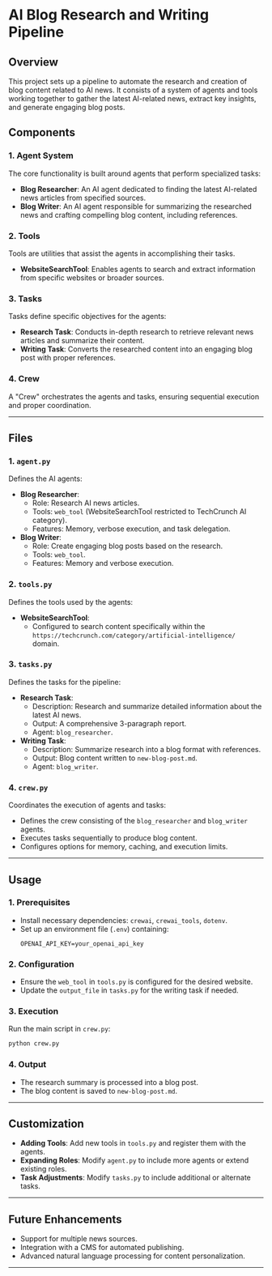 # AI Blog Research and Writing Pipeline

## Overview
This project sets up a pipeline to automate the research and creation of blog content related to AI news. It consists of a system of agents and tools working together to gather the latest AI-related news, extract key insights, and generate engaging blog posts.

## Components
### 1. **Agent System**
The core functionality is built around agents that perform specialized tasks:
- **Blog Researcher**: An AI agent dedicated to finding the latest AI-related news articles from specified sources.
- **Blog Writer**: An AI agent responsible for summarizing the researched news and crafting compelling blog content, including references.

### 2. **Tools**
Tools are utilities that assist the agents in accomplishing their tasks. 
- **WebsiteSearchTool**: Enables agents to search and extract information from specific websites or broader sources.

### 3. **Tasks**
Tasks define specific objectives for the agents:
- **Research Task**: Conducts in-depth research to retrieve relevant news articles and summarize their content.
- **Writing Task**: Converts the researched content into an engaging blog post with proper references.

### 4. **Crew**
A "Crew" orchestrates the agents and tasks, ensuring sequential execution and proper coordination.

---

## Files

### 1. `agent.py`
Defines the AI agents:
- **Blog Researcher**:
  - Role: Research AI news articles.
  - Tools: `web_tool` (WebsiteSearchTool restricted to TechCrunch AI category).
  - Features: Memory, verbose execution, and task delegation.
- **Blog Writer**:
  - Role: Create engaging blog posts based on the research.
  - Tools: `web_tool`.
  - Features: Memory and verbose execution.

### 2. `tools.py`
Defines the tools used by the agents:
- **WebsiteSearchTool**:
  - Configured to search content specifically within the `https://techcrunch.com/category/artificial-intelligence/` domain.

### 3. `tasks.py`
Defines the tasks for the pipeline:
- **Research Task**:
  - Description: Research and summarize detailed information about the latest AI news.
  - Output: A comprehensive 3-paragraph report.
  - Agent: `blog_researcher`.
- **Writing Task**:
  - Description: Summarize research into a blog format with references.
  - Output: Blog content written to `new-blog-post.md`.
  - Agent: `blog_writer`.

### 4. `crew.py`
Coordinates the execution of agents and tasks:
- Defines the crew consisting of the `blog_researcher` and `blog_writer` agents.
- Executes tasks sequentially to produce blog content.
- Configures options for memory, caching, and execution limits.

---

## Usage
### 1. Prerequisites
- Install necessary dependencies: `crewai`, `crewai_tools`, `dotenv`.
- Set up an environment file (`.env`) containing:
  ```
  OPENAI_API_KEY=your_openai_api_key
  ```

### 2. Configuration
- Ensure the `web_tool` in `tools.py` is configured for the desired website.
- Update the `output_file` in `tasks.py` for the writing task if needed.

### 3. Execution
Run the main script in `crew.py`:
```bash
python crew.py
```

### 4. Output
- The research summary is processed into a blog post.
- The blog content is saved to `new-blog-post.md`.

---

## Customization
- **Adding Tools**: Add new tools in `tools.py` and register them with the agents.
- **Expanding Roles**: Modify `agent.py` to include more agents or extend existing roles.
- **Task Adjustments**: Modify `tasks.py` to include additional or alternate tasks.

---

## Future Enhancements
- Support for multiple news sources.
- Integration with a CMS for automated publishing.
- Advanced natural language processing for content personalization.

---


